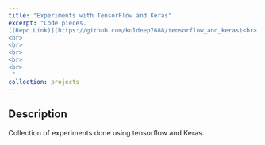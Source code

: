 ```yaml
---
title: "Experiments with TensorFlow and Keras"
excerpt: "Code pieces.
[(Repo Link)](https://github.com/kuldeep7688/tensorflow_and_keras)<br>
<br>
<br>
<br>
<br>
<br>
 "
collection: projects
---
```


## Description
Collection of experiments done using tensorflow and Keras.